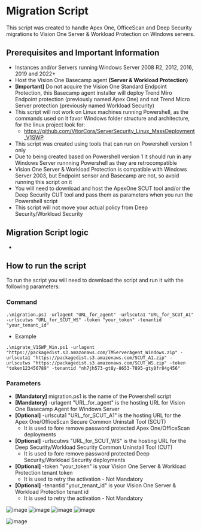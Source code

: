 # Migration Script

This script was created to handle Apex One, OfficeScan and Deep Security migrations to Vision One Server & Workload Protection on Windows servers.

## Prerequisites and Important Information

  - Instances and/or Servers running Windows Server 2008 R2, 2012, 2016, 2019 and 2022+
  - Host the Vision One Basecamp agent **(Server & Workload Protection)**
  - **[Important]** Do not acquire the Vision One Standard Endpoint Protection, this Basecamp agent installer will deploy Trend Miro Endpoint protection (previously named Apex One) and not Trend Micro Server protection (previously named Workload Security)
  - This script will not work on Linux machines running Powershell, as the commands used on it favor Windows folder structure and architecture, for the linux project look for:
    - https://github.com/VitorCora/ServerSecurity_Linux_MassDeployment_V1SWP  
  - This script was created using tools that can run on Powershell version 1 only
  - Due to being created based on Powershell version 1 it should run in any Windows Server runnning Powershell as they are retrocompatible
  - Vision One Server & Workload Protection is compatible with Windows Server 2003, but Endpoint sensor and Basecamp are not, so avoid running this script on it
  - You will need to download and host the ApexOne SCUT tool and/or the Deep Security CUT tool and pass them as parameters when you run the Powershell script
  - This script will not move your actual policy from Deep Security/Workload Security

## Migration Script logic

  - 

## How to run the script

To run the script you will need to download the script and run it with the following parameters:

### Command

```
.\migration.ps1 -urlagent "URL_for_agent" -urlscuta1 "URL_for_SCUT_A1" -urlscutws "URL_for_SCUT_WS" -token "your_token" -tenantid "your_tenant_id"
```
  - Example

```
.\migrate_V1SWP_Win.ps1 -urlagent "https://packagedist.s3.amazonaws.com/TMServerAgent_Windows.zip" -urlscuta1 "https://packagedist.s3.amazonaws.com/SCUT_A1.zip" -urlscutws "https://packagedist.s3.amazonaws.com/SCUT_WS.zip" -token "token123456789" -tenantid "nh7jh573-gt8y-8653-7895-gty8fr84g456"
```

### Parameters

  - **[Mandatory]** migration.ps1 is the name of the Powershell script
  - **[Mandatory]** -urlagent "URL_for_agent" is the hosting URL for Vision One Basecamp Agent for Windows Server
  - **[Optional]** -urlscuta1 "URL_for_SCUT_A1" is the hosting URL for the Apex One/OfficeScan Secure Common Uninstall Tool (SCUT)
    - It is used to fore remove password protected Apex One/OfficeScan deployments
  - **[Optional]** -urlscutws "URL_for_SCUT_WS" is the hosting URL for the Deep Security/Workload Security Common Uninstall Tool (CUT)
    - It is used to fore remove password protected Deep Security/Workload Security deployments
  - **[Optional]** -token "your_token" is your Vision One Server & Workload Protection tenant token
    - It is used to retry the activation - Not Mandatory
  - **[Optional]** -tenantid "your_tenant_id" is your Vision One Server & Workload Protection tenant id
    - It is used to retry the activation - Not Mandatory

![image](https://github.com/VitorCora/ServerSecurity_Windows_MassDeployment_V1SWP/assets/59590152/91a09e89-62dc-4c7a-9d8b-edfc3a59f787)
![image](https://github.com/VitorCora/ServerSecurity_Windows_MassDeployment_V1SWP/assets/59590152/a1a05e70-fec4-4c60-b8ad-4665051f8985)
![image](https://github.com/VitorCora/ServerSecurity_Windows_MassDeployment_V1SWP/assets/59590152/832a9d70-d059-465f-8c05-f401089c681d)
![image](https://github.com/VitorCora/ServerSecurity_Windows_MassDeployment_V1SWP/assets/59590152/337d0833-e4bb-4957-9648-097cbaacc5ce)


![image](https://github.com/VitorCora/ServerSecurity_Windows_MassDeployment_V1SWP/assets/59590152/e617ec6f-a2cf-4105-9332-7d6f434d4418)






